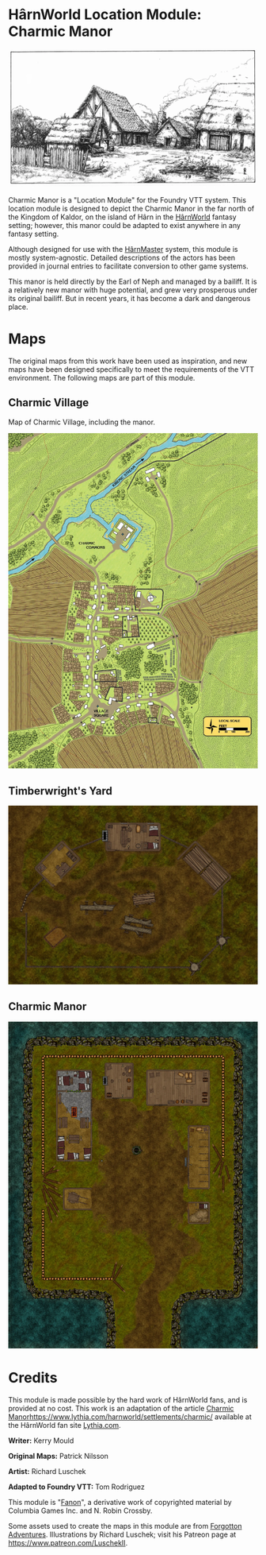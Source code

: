 # HârnWorld Location Module: Charmic Manor

![Charmic Village](assets/images/charmic-village.webp)

Charmic Manor is a "Location Module" for the Foundry VTT system. This location module
is designed to depict the Charmic Manor in the far north of the Kingdom of Kaldor, on
the island of Hârn in the [HârnWorld](https://columbiagames.com/harnworld/) fantasy
setting; however, this manor could be adapted to exist anywhere in any fantasy setting.

Although designed for use with the [HârnMaster](https://foundryvtt.com/packages/hm3)
system, this module is mostly system-agnostic.  Detailed descriptions of the actors
has been provided in journal entries to facilitate conversion to other game systems.

This manor is held directly by the Earl of Neph and managed by a bailiff. It is a
relatively new manor with huge potential, and grew very prosperous under its
original bailiff. But in recent years, it has become a dark and dangerous place. 

# Maps

The original maps from this work have been used as inspiration, and new maps have been
designed specifically to meet the requirements of the VTT environment.  The following
maps are part of this module.

## Charmic Village

Map of Charmic Village, including the manor.

<img src="assets/scenes/village-map.webp" alt="Charmic Village" width="600"/>

## Timberwright's Yard

<img src="assets/scenes/timberwrights-yard.webp" alt="Timberwright's Yard" width="600"/>

## Charmic Manor

<img src="assets/scenes/charmic-manor.webp" alt="Charmic Manor" width="600"/>

# Credits

This module is made possible by the hard work of HârnWorld fans,
and is provided at no cost. This work is an adaptation of the article
[Charmic Manor]()https://www.lythia.com/harnworld/settlements/charmic/ available
at the HârnWorld fan site [Lythia.com](https://www.lythia.com/).

**Writer:** Kerry Mould

**Original Maps:** Patrick Nilsson

**Artist:** Richard Luschek

**Adapted to Foundry VTT:** Tom Rodriguez

This module is "[Fanon](https://www.lythia.com/about/publishing-fan-written-material/)",
a derivative work of copyrighted material by Columbia Games Inc. and N. Robin Crossby.

Some assets used to create the maps in this module are from
[Forgotton Adventures](https://www.forgotten-adventures.net/).
Illustrations by Richard Luschek; visit his Patreon page at https://www.patreon.com/LuschekII.
